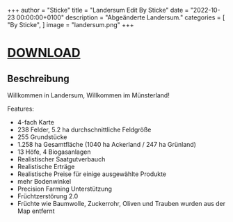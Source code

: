 +++
author = "Sticke"
title = "Landersum Edit By Sticke"
date = "2022-10-23 00:00:00+0100"
description = "Abgeänderte Landersum."
categories = [
    "By Sticke",
]
image = "landersum.png"
+++
# [DOWNLOAD](https://drive.google.com/uc?export=download&id=1-oV_4ZRzLWwhlVoUn_p5i6IYnHy6_oaG)

## Beschreibung

Willkommen in Landersum, Willkommen im Münsterland!

Features:
- 4-fach Karte
- 238 Felder, 5.2 ha durchschnittliche Feldgröße
- 255 Grundstücke
- 1.258 ha Gesamtfläche (1040 ha Ackerland / 247 ha Grünland)
- 13 Höfe, 4 Biogasanlagen
- Realistischer Saatgutverbauch
- Realistische Erträge
- Realistische Preise für einige ausgewählte Produkte
- mehr Bodenwinkel
- Precision Farming Unterstützung
- Früchtzerstörung 2.0
- Früchte wie Baumwolle, Zuckerrohr, Oliven und Trauben wurden aus der Map entfernt
